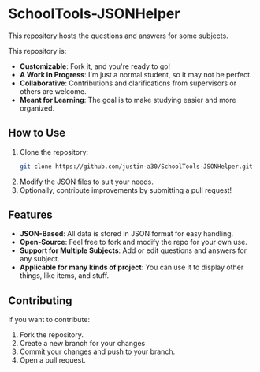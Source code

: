 # SchoolTools-JSONHelper

This repository hosts the questions and answers for some subjects.

This repository is:
- **Customizable**: Fork it, and you're ready to go!
- **A Work in Progress**: I'm just a normal student, so it may not be perfect.
- **Collaborative**: Contributions and clarifications from supervisors or others are welcome.
- **Meant for Learning**: The goal is to make studying easier and more organized.

## How to Use
1. Clone the repository:
    ```bash
    git clone https://github.com/justin-a30/SchoolTools-JSONHelper.git
    ```
2. Modify the JSON files to suit your needs.
3. Optionally, contribute improvements by submitting a pull request!

## Features
- **JSON-Based**: All data is stored in JSON format for easy handling.
- **Open-Source**: Feel free to fork and modify the repo for your own use.
- **Support for Multiple Subjects**: Add or edit questions and answers for any subject.
- **Applicable for many kinds of project**: You can use it to display other things, like items, and stuff.

## Contributing
If you want to contribute:
1. Fork the repository.
2. Create a new branch for your changes
3. Commit your changes and push to your branch.
4. Open a pull request.
